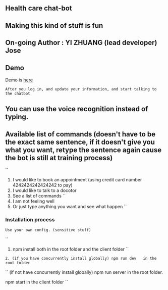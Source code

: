 ## Health care chat-bot
## Making this kind of stuff is fun

## On-going   Author : YI ZHUANG (lead developer)  Jose

## Demo

Demo is [here](https://health-care-chat-bot.herokuapp.com)

``
After you log in, and update your information, and start talking to the chatbot
``
## You can use the voice recognition  instead of typing.

## Available list of commands  (doesn't have to be the exact same sentence,  if it doesn't give you what you want, retype the sentence again cause the bot is still at training process)
``
1. I would like to book an appointment  (using credit card number 4242424242424242 to pay)
``
``
2. I would like to talk to a docotor
``
``
3. See a list of commands
``
4. I am not feeling well
``
``
5. Or just type anything you want and see what happen
``

### Installation process  

``
Use your own config. (sensitive stuff)
``

``
1.  npm install  both in the root folder and the client folder
``

``
2. (if you have concurrently install globally) npm run dev   in the root folder
``

``
(if not have concurrently install globally)
npm run server in the root folder.

npm start in the client folder
``
